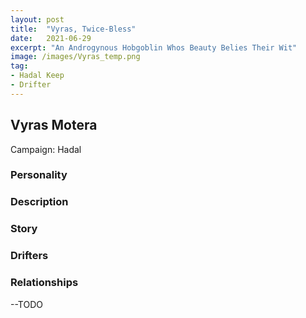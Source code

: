 ```yaml
---
layout: post
title:  "Vyras, Twice-Bless"
date:   2021-06-29
excerpt: "An Androgynous Hobgoblin Whos Beauty Belies Their Wit"
image: /images/Vyras_temp.png
tag:
- Hadal Keep
- Drifter
---
```


## Vyras Motera
Campaign: Hadal

### Personality


### Description


### Story


### Drifters


### Relationships
--TODO
